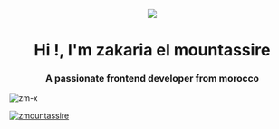 <!--
**zm-x/zm-x** is a ✨ _special_ ✨ repository because its `README.md` (this file) appears on your GitHub profile.

Here are some ideas to get you started:

- 🔭 I’m currently working on ...
- 🌱 I’m currently learning ...
- 👯 I’m looking to collaborate on ...
- 🤔 I’m looking for help with ...
- 💬 Ask me about ...
- 📫 How to reach me: ...
- 😄 Pronouns: ...
- ⚡ Fun fact: ...
-->
<p align="center">
  <a href="https://profile.intra.42.fr/users/zael-mou">
    <img src="https://badge.mediaplus.ma/binary/zael-mou?UM6P=off">
  </a>
</p>

<h1 align="center">Hi !, I'm zakaria el mountassire</h1>
<h3 align="center">A passionate frontend developer from morocco</h3>

<p align="left"> <img src="https://komarev.com/ghpvc/?username=zm-x&label=Profile%20views&color=0e75b6&style=flat" alt="zm-x" /> </p>

<p align="left"> <a href="https://twitter.com/zmountassire" target="blank"><img src="https://img.shields.io/twitter/follow/zmountassire?logo=twitter&style=for-the-badge" alt="zmountassire" /></a> </p>
